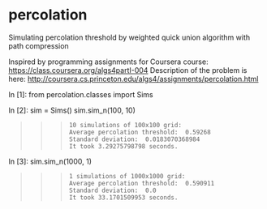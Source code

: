 percolation
===========

Simulating percolation threshold by weighted quick union algorithm with path compression

Inspired by programming assignments for Coursera course:
https://class.coursera.org/algs4partI-004
Description of the problem is here:
http://coursera.cs.princeton.edu/algs4/assignments/percolation.html


In [1]:	from percolation.classes import Sims

In [2]:	sim = Sims()
		sim.sim_n(100, 10)

>>>		10 simulations of 100x100 grid:
>>>		Average percolation threshold:  0.59268
>>>		Standard deviation:  0.0183070368984
>>>		It took 3.29275798798 seconds.

In [3]:	sim.sim_n(1000, 1)

>>>		1 simulations of 1000x1000 grid:
>>>		Average percolation threshold:  0.590911
>>>		Standard deviation:  0.0
>>>		It took 33.1701509953 seconds.
